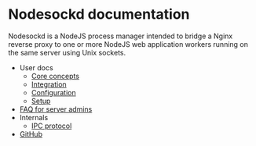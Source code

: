 # Nodesockd documentation

Nodesockd is a NodeJS process manager intended to bridge a Nginx reverse proxy
to one or more NodeJS web application workers running on the same server using
Unix sockets.

- User docs
  - [Core concepts](user/01-core-concepts.md)
  - [Integration](user/02-integration.md)
  - [Configuration](user/03-config.md)
  - [Setup](user/04-setup.md)
- [FAQ for server admins](faq.md)
- Internals
  - [IPC protocol](dev/01-ipc.md)
- [GitHub](https://github.com/cdn77/node-socket-daemon)

